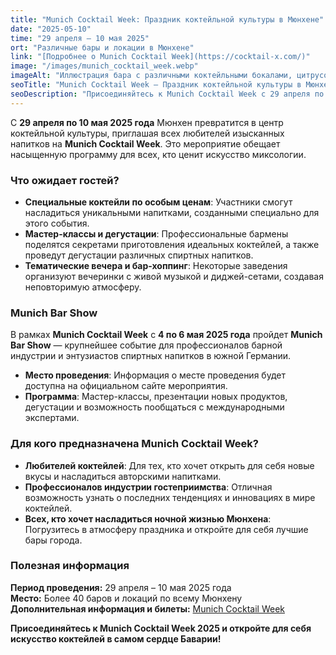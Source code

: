 ```yaml
---
title: "Munich Cocktail Week: Праздник коктейльной культуры в Мюнхене"
date: "2025-05-10"
time: "29 апреля – 10 мая 2025"
ort: "Различные бары и локации в Мюнхене"
link: "[Подробнее о Munich Cocktail Week](https://cocktail-x.com/)"
image: "/images/munich_cocktail_week.webp"
imageAlt: "Иллюстрация бара с различными коктейльными бокалами, цитрусовыми и бутылками – стилизованная сцена для Munich Cocktail Week"
seoTitle: "Munich Cocktail Week – Праздник коктейльной культуры в Мюнхене"
seoDescription: "Присоединяйтесь к Munich Cocktail Week с 29 апреля по 10 мая 2025 года в Мюнхене. Наслаждайтесь уникальными коктейлями и мероприятиями в лучших барах и локациях города."
---
```


С **29 апреля по 10 мая 2025 года** Мюнхен превратится в центр коктейльной культуры, приглашая всех любителей изысканных напитков на **Munich Cocktail Week**. Это мероприятие обещает насыщенную программу для всех, кто ценит искусство миксологии.

### Что ожидает гостей?
- **Специальные коктейли по особым ценам**: Участники смогут насладиться уникальными напитками, созданными специально для этого события.
- **Мастер-классы и дегустации**: Профессиональные бармены поделятся секретами приготовления идеальных коктейлей, а также проведут дегустации различных спиртных напитков.
- **Тематические вечера и бар-хоппинг**: Некоторые заведения организуют вечеринки с живой музыкой и диджей-сетами, создавая неповторимую атмосферу.

### Munich Bar Show
В рамках **Munich Cocktail Week** с **4 по 6 мая 2025 года** пройдет **Munich Bar Show** — крупнейшее событие для профессионалов барной индустрии и энтузиастов спиртных напитков в южной Германии.

- **Место проведения**: Информация о месте проведения будет доступна на официальном сайте мероприятия.
- **Программа**: Мастер-классы, презентации новых продуктов, дегустации и возможность пообщаться с международными экспертами.

### Для кого предназначена Munich Cocktail Week?
- **Любителей коктейлей**: Для тех, кто хочет открыть для себя новые вкусы и насладиться авторскими напитками.
- **Профессионалов индустрии гостеприимства**: Отличная возможность узнать о последних тенденциях и инновациях в мире коктейлей.
- **Всех, кто хочет насладиться ночной жизнью Мюнхена**: Погрузитесь в атмосферу праздника и откройте для себя лучшие бары города.

### Полезная информация
**Период проведения:** 29 апреля – 10 мая 2025 года  
**Место:** Более 40 баров и локаций по всему Мюнхену  
**Дополнительная информация и билеты:** [Munich Cocktail Week](https://cocktail-x.onepage.me/munich-cocktail-week)

**Присоединяйтесь к Munich Cocktail Week 2025 и откройте для себя искусство коктейлей в самом сердце Баварии!**
